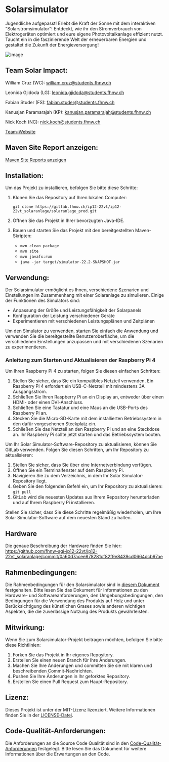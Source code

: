 # Solarsimulator

Jugendliche aufgepasst! Erlebt die Kraft der Sonne mit dem interaktiven "Solarstromsimulator"! Entdeckt, wie ihr den Stromverbrauch von Elektrogeräten optimiert und eure eigene Photovoltaikanlage effizient nutzt. Taucht ein in die faszinierende Welt der erneuerbaren Energien und gestaltet die Zukunft der Energieversorgung!

![image](https://github.com/fhnw-sgi-ip12-22vt/ip12-22vt_solaranlage/assets/135813138/6f8db50a-b8fb-40bd-9fad-eec277c88d07)

## Team Solar Impact:

William Cruz (WC): william.cruz@students.fhnw.ch

Leonida Gjidoda (LG): leonida.gjidoda@students.fhnw.ch

Fabian Studer (FS): fabian.studer@students.fhnw.ch

Kanusjan Paramarajah (KP): kanusjan.paramarajah@students.fhnw.ch

Nick Koch (NC): nick.koch@students.fhnw.ch

[Team-Website](https://web0.fhnw.ch/ht/informatik/ip12/23vt/solaranlage/index.html)

## Maven Site Report anzeigen:

[Maven Site Reports anzeigen](https://ip12-22vt.pages.fhnw.ch/ip12-22vt_solaranlage/solaranlage_prod)

## Installation:

Um das Projekt zu installieren, befolgen Sie bitte diese Schritte:

1. Klonen Sie das Repository auf Ihren lokalen Computer:

   ```shell
   git clone https://gitlab.fhnw.ch/ip12-22vt/ip12-22vt_solaranlage/solaranlage_prod.git
   ```

2. Öffnen Sie das Projekt in Ihrer bevorzugten Java-IDE.
3. Bauen und starten Sie das Projekt mit den bereitgestellten Maven-Skripten:
    - `mvn clean package`
    - `mvn site`
    - `mvn javafx:run`
    - `java -jar target/simulator-22.2-SNAPSHOT.jar`

## Verwendung:

Der Solarsimulator ermöglicht es Ihnen, verschiedene Szenarien und Einstellungen im Zusammenhang mit einer Solaranlage
zu simulieren. Einige der Funktionen des Simulators sind:

- Anpassung der Größe und Leistungsfähigkeit der Solarpanels
- Konfiguration der Leistung verschiedener Geräte
- Experimentieren mit verschiedenen Leistungsplänen und Zeitplänen

Um den Simulator zu verwenden, starten Sie einfach die Anwendung und verwenden Sie die bereitgestellte
Benutzeroberfläche, um die verschiedenen Einstellungen anzupassen und mit verschiedenen Szenarien zu experimentieren.

### Anleitung zum Starten und Aktualisieren der Raspberry Pi 4

Um Ihren Raspberry Pi 4 zu starten, folgen Sie diesen einfachen Schritten:

1. Stellen Sie sicher, dass Sie ein kompatibles Netzteil verwenden. Ein Raspberry Pi 4 erfordert ein USB-C-Netzteil mit
   mindestens 3A Ausgangsstrom.
2. Schließen Sie Ihren Raspberry Pi an ein Display an, entweder über einen HDMI- oder einen DVI-Anschluss.
3. Schließen Sie eine Tastatur und eine Maus an die USB-Ports des Raspberry Pi an.
4. Stecken Sie die Micro-SD-Karte mit dem installierten Betriebssystem in den dafür vorgesehenen Steckplatz ein.
5. Schließen Sie das Netzteil an den Raspberry Pi und an eine Steckdose an. Ihr Raspberry Pi sollte jetzt starten und
   das Betriebssystem booten.

Um Ihr Solar Simulator-Software-Repository zu aktualisieren, können Sie GitLab verwenden. Folgen Sie diesen Schritten,
um Ihr Repository zu aktualisieren:

1. Stellen Sie sicher, dass Sie über eine Internetverbindung verfügen.
2. Öffnen Sie ein Terminalfenster auf dem Raspberry Pi.
3. Navigieren Sie zu dem Verzeichnis, in dem Ihr Solar Simulator-Repository liegt.
4. Geben Sie den folgenden Befehl ein, um Ihr Repository zu aktualisieren: `git pull`
5. GitLab wird die neuesten Updates aus Ihrem Repository herunterladen und auf Ihrem Raspberry Pi installieren.

Stellen Sie sicher, dass Sie diese Schritte regelmäßig wiederholen, um Ihre Solar Simulator-Software auf dem neuesten
Stand zu halten.

## Hardware
Die genaue Beschreibung der Hardware finden Sie hier: https://github.com/fhnw-sgi-ip12-22vt/ip12-22vt_solaranlage/commit/0a60d7acee878281cf82f9e8439cd0664dcb97ae

## Rahmenbedingungen:

Die Rahmenbedingungen für den Solarsimulator sind
in [diesem Dokument](https://gitlab.fhnw.ch/ip12-22vt/ip12-22vt_solaranlage/docu/-/blob/main/rahmenbedingungen.adoc)
festgehalten. Bitte lesen Sie das Dokument für
Informationen zu den Hardware- und Softwareanforderungen, den Umgebungsbedingungen, den Bedingungen für die Verwendung
des Produkts auf Holz und unter Berücksichtigung des künstlichen Grases sowie anderen wichtigen Aspekten, die die
zuverlässige Nutzung des Produkts gewährleisten.

## Mitwirkung:

Wenn Sie zum Solarsimulator-Projekt beitragen möchten, befolgen Sie bitte diese Richtlinien:

1. Forken Sie das Projekt in Ihr eigenes Repository.
2. Erstellen Sie einen neuen Branch für Ihre Änderungen.
3. Machen Sie Ihre Änderungen und committen Sie sie mit klaren und beschreibenden Commit-Nachrichten.
4. Pushen Sie Ihre Änderungen in Ihr geforktes Repository.
5. Erstellen Sie einen Pull Request zum Haupt-Repository.

## Lizenz:

Dieses Projekt ist unter der MIT-Lizenz lizenziert. Weitere Informationen finden Sie in
der [LICENSE-Datei](https://ip12-22vt.pages.fhnw.ch/ip12-22vt_solaranlage/solaranlage_prod/licenses.html).

## Code-Qualität-Anforderungen:

Die Anforderungen an die Source Code Qualität sind in
den [Code-Qualität-Anforderungen](https://gitlab.fhnw.ch/ip12-22vt/ip12-22vt_solaranlage/docu/-/blob/main/coding_conventions.adoc)
festgelegt. Bitte lesen Sie das Dokument für weitere Informationen über die Erwartungen an den Code.
